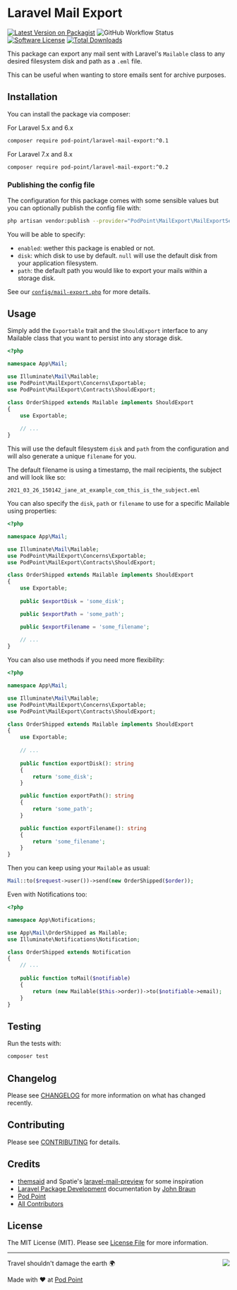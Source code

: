 # Laravel Mail Export

[![Latest Version on Packagist](https://img.shields.io/packagist/v/pod-point/laravel-mail-export.svg?style=flat-square)](https://packagist.org/packages/pod-point/laravel-mail-export)
![GitHub Workflow Status](https://img.shields.io/github/workflow/status/pod-point/laravel-mail-export/run-tests?label=tests)
[![Software License](https://img.shields.io/badge/license-MIT-brightgreen.svg?style=flat-square)](LICENSE.md)
[![Total Downloads](https://img.shields.io/packagist/dt/pod-point/laravel-mail-export.svg?style=flat-square)](https://packagist.org/packages/pod-point/laravel-mail-export)

This package can export any mail sent with Laravel's `Mailable` class to any desired filesystem disk and path as a `.eml` file.

This can be useful when wanting to store emails sent for archive purposes.

## Installation

You can install the package via composer:

For Laravel 5.x and 6.x

```bash
composer require pod-point/laravel-mail-export:^0.1
```

For Laravel 7.x and 8.x

```bash
composer require pod-point/laravel-mail-export:^0.2
```

### Publishing the config file

The configuration for this package comes with some sensible values but you can optionally publish the config file with:

```bash
php artisan vendor:publish --provider="PodPoint\MailExport\MailExportServiceProvider"
```

You will be able to specify:

* `enabled`: wether this package is enabled or not.
* `disk`: which disk to use by default. `null` will use the default disk from your application filesystem.
* `path`: the default path you would like to export your mails within a storage disk.

See our [`config/mail-export.php`](config/mail-export.php) for more details.

## Usage

Simply add the `Exportable` trait and the `ShouldExport` interface to any Mailable class that you want to persist into any storage disk.

```php
<?php

namespace App\Mail;

use Illuminate\Mail\Mailable;
use PodPoint\MailExport\Concerns\Exportable;
use PodPoint\MailExport\Contracts\ShouldExport;

class OrderShipped extends Mailable implements ShouldExport
{
    use Exportable;
    
    // ...
}
```

This will use the default filesystem `disk` and `path` from the configuration and will also generate a unique `filename` for you.

The default filename is using a timestamp, the mail recipients, the subject and will look like so:

```
2021_03_26_150142_jane_at_example_com_this_is_the_subject.eml
```

You can also specify the `disk`, `path` or `filename` to use for a specific Mailable using properties:

```php
<?php

namespace App\Mail;

use Illuminate\Mail\Mailable;
use PodPoint\MailExport\Concerns\Exportable;
use PodPoint\MailExport\Contracts\ShouldExport;

class OrderShipped extends Mailable implements ShouldExport
{
    use Exportable;
    
    public $exportDisk = 'some_disk';

    public $exportPath = 'some_path';

    public $exportFilename = 'some_filename';
    
    // ...
}
```

You can also use methods if you need more flexibility:

```php
<?php

namespace App\Mail;

use Illuminate\Mail\Mailable;
use PodPoint\MailExport\Concerns\Exportable;
use PodPoint\MailExport\Contracts\ShouldExport;

class OrderShipped extends Mailable implements ShouldExport
{
    use Exportable;
    
    // ...
    
    public function exportDisk(): string
    {
        return 'some_disk';
    }

    public function exportPath(): string
    {
        return 'some_path';
    }

    public function exportFilename(): string
    {
        return 'some_filename';
    }
}
```

Then you can keep using your `Mailable` as usual:

```php
Mail::to($request->user())->send(new OrderShipped($order));
```

Even with Notifications too:

```php
<?php

namespace App\Notifications;

use App\Mail\OrderShipped as Mailable;
use Illuminate\Notifications\Notification;

class OrderShipped extends Notification
{
    // ...
    
    public function toMail($notifiable)
    {
        return (new Mailable($this->order))->to($notifiable->email);
    }    
}
```

## Testing

Run the tests with:

```bash
composer test
```

## Changelog

Please see [CHANGELOG](CHANGELOG.md) for more information on what has changed recently.

## Contributing

Please see [CONTRIBUTING](CONTRIBUTING.md) for details.

## Credits

- [themsaid](https://github.com/themsaid) and Spatie's [laravel-mail-preview](https://github.com/spatie/laravel-mail-preview) for some inspiration
- [Laravel Package Development](https://laravelpackage.com) documentation by [John Braun](https://github.com/Jhnbrn90) 
- [Pod Point](https://github.com/pod-point)
- [All Contributors](https://github.com/pod-point/laravel-mail-export/graphs/contributors)

## License

The MIT License (MIT). Please see [License File](LICENCE.md) for more information.

---

<img src="https://d3h256n3bzippp.cloudfront.net/pod-point-logo.svg" align="right" />

Travel shouldn't damage the earth 🌍

Made with ❤️ at [Pod Point](https://pod-point.com)
